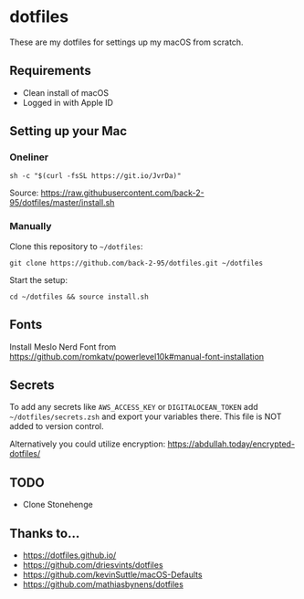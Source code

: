 # dotfiles

These are my dotfiles for settings up my macOS from scratch.

## Requirements

- Clean install of macOS
- Logged in with Apple ID

## Setting up your Mac

### Oneliner

```shell
sh -c "$(curl -fsSL https://git.io/JvrDa)"
```

Source: https://raw.githubusercontent.com/back-2-95/dotfiles/master/install.sh

### Manually

Clone this repository to `~/dotfiles`:

```shell
git clone https://github.com/back-2-95/dotfiles.git ~/dotfiles
```

Start the setup:

```shell
cd ~/dotfiles && source install.sh
```

## Fonts

Install Meslo Nerd Font from https://github.com/romkatv/powerlevel10k#manual-font-installation

## Secrets

To add any secrets like `AWS_ACCESS_KEY` or `DIGITALOCEAN_TOKEN` add `~/dotfiles/secrets.zsh` and export your
variables there. This file is NOT added to version control.

Alternatively you could utilize encryption: https://abdullah.today/encrypted-dotfiles/

## TODO

- Clone Stonehenge

## Thanks to...

- https://dotfiles.github.io/
- https://github.com/driesvints/dotfiles
- https://github.com/kevinSuttle/macOS-Defaults
- https://github.com/mathiasbynens/dotfiles

